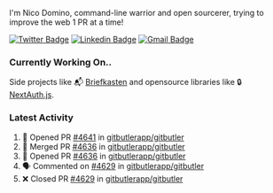 
I'm Nico Domino, command-line warrior and open sourcerer, trying to improve the web 1 PR at a time!

[![Twitter Badge](https://img.shields.io/badge/-@ndom91-1ca0f1?style=flat-square&labelColor=1ca0f1&logo=twitter&logoColor=white&link=https://twitter.com/ndom91)](https://twitter.com/ndom91) [![Linkedin Badge](https://img.shields.io/badge/-ndom91-blue?style=flat-square&logo=Linkedin&logoColor=white&link=https://www.linkedin.com/in/ndom91/)](https://www.linkedin.com/in/ndom91/) [![Gmail Badge](https://img.shields.io/badge/-yo@ndo.dev-c14438?style=flat-square&logo=mail.ru&logoColor=white&link=mailto:yo@ndo.dev)](mailto:yo@ndo.dev)

### Currently Working On..

Side projects like 📬 [Briefkasten](https://briefkastenhq.com) and opensource libraries like 🔒 [NextAuth.js](https://github.com/nextauthjs/next-auth).

<!--START_SECTION_PROFILE_VIEWS:readme-info-->
<!--END_SECTION_PROFILE_VIEWS:readme-info-->

<!--START_SECTION_DAILY_COMMIT:readme-info-->
<!--END_SECTION_DAILY_COMMIT:readme-info-->

<!--START_SECTION_WEEKLY_COMMIT:readme-info-->
<!--END_SECTION_WEEKLY_COMMIT:readme-info-->

### Latest Activity

<!--START_SECTION:activity-->
1. 💪 Opened PR [#4641](https://github.com/gitbutlerapp/gitbutler/pull/4641) in [gitbutlerapp/gitbutler](https://github.com/gitbutlerapp/gitbutler)
2. 🎉 Merged PR [#4636](https://github.com/gitbutlerapp/gitbutler/pull/4636) in [gitbutlerapp/gitbutler](https://github.com/gitbutlerapp/gitbutler)
3. 💪 Opened PR [#4636](https://github.com/gitbutlerapp/gitbutler/pull/4636) in [gitbutlerapp/gitbutler](https://github.com/gitbutlerapp/gitbutler)
4. 🗣 Commented on [#4629](https://github.com/gitbutlerapp/gitbutler/pull/4629#issuecomment-2272943050) in [gitbutlerapp/gitbutler](https://github.com/gitbutlerapp/gitbutler)
5. ❌ Closed PR [#4629](https://github.com/gitbutlerapp/gitbutler/pull/4629) in [gitbutlerapp/gitbutler](https://github.com/gitbutlerapp/gitbutler)
<!--END_SECTION:activity-->
